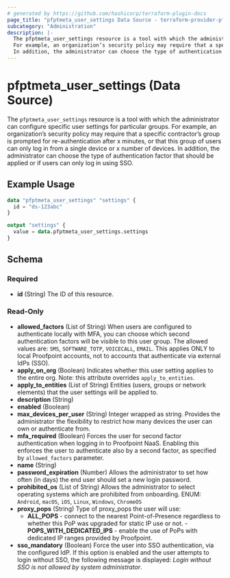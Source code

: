 ```yaml
---
# generated by https://github.com/hashicorp/terraform-plugin-docs
page_title: "pfptmeta_user_settings Data Source - terraform-provider-pfptmeta"
subcategory: "Administration"
description: |-
  The pfptmeta_user_settings resource is a tool with which the administrator can configure specific user settings for particular groups.
  For example, an organization’s security policy may require that a specific contractor’s group is prompted for re-authentication after x minutes, or that this group of users can only log in from a single device or x number of devices.
  In addition, the administrator can choose the type of authentication factor that should be applied or if users can only log in using SSO.
---
```


# pfptmeta_user_settings (Data Source)

The `pfptmeta_user_settings` resource is a tool with which the administrator can configure specific user settings for particular groups.
For example, an organization’s security policy may require that a specific contractor’s group is prompted for re-authentication after x minutes, or that this group of users can only log in from a single device or x number of devices.
In addition, the administrator can choose the type of authentication factor that should be applied or if users can only log in using SSO.

## Example Usage

```terraform
data "pfptmeta_user_settings" "settings" {
  id = "ds-123abc"
}

output "settings" {
  value = data.pfptmeta_user_settings.settings
}
```

<!-- schema generated by tfplugindocs -->
## Schema

### Required

- **id** (String) The ID of this resource.

### Read-Only

- **allowed_factors** (List of String) When users are configured to authenticate locally with MFA, you can choose which second authentication factors will be visible to this user group. The allowed values are: `SMS`, `SOFTWARE_TOTP`, `VOICECALL`, `EMAIL`.
This applies ONLY to local Proofpoint accounts, not to accounts that authenticate via external IdPs (SSO).
- **apply_on_org** (Boolean) Indicates whether this user setting applies to the entire org. Note: this attribute overrides `apply_to_entities`.
- **apply_to_entities** (List of String) Entities (users, groups or network elements) that the user settings will be applied to.
- **description** (String)
- **enabled** (Boolean)
- **max_devices_per_user** (String) Integer wrapped as string. Provides the administrator the flexibility to restrict how many devices the user can own or authenticate from.
- **mfa_required** (Boolean) Forces the user for second factor authentication when logging in to Proofpoint NaaS. Enabling this enforces the user to authenticate also by a second factor, as specified by `allowed_factors` parameter.
- **name** (String)
- **password_expiration** (Number) Allows the administrator to set how often (in days) the end user should set a new login password.
- **prohibited_os** (List of String) Allows the administrator to select operating systems which are prohibited from onboarding. ENUM: `Android`, `macOS`, `iOS`, `Linux`, `Windows`, `ChromeOS`
- **proxy_pops** (String) Type of proxy_pops the user will use:
	- **ALL_POPS** - connect to the nearest Point-of-Presence regardless to whether this PoP was upgraded for static IP use or not.	- **POPS_WITH_DEDICATED_IPS** - enable the use of PoPs with dedicated IP ranges provided by Proofpoint.
- **sso_mandatory** (Boolean) Force the user into SSO authentication, via the configured IdP. If this option is enabled and the user attempts to login without SSO, the following message is displayed: *Login without SSO is not allowed by system administrator*.
